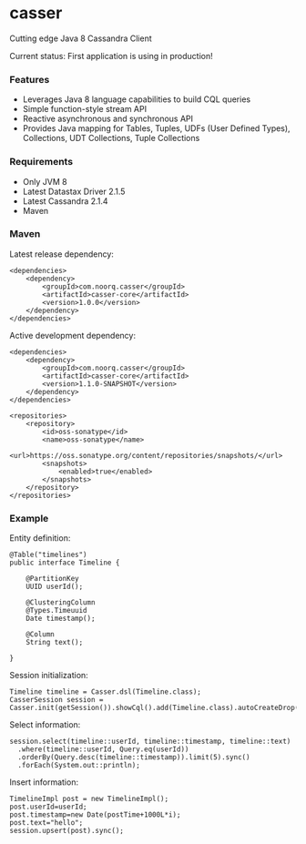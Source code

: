 # casser        
Cutting edge Java 8 Cassandra Client

Current status: First application is using in production!

### Features

* Leverages Java 8 language capabilities to build CQL queries
* Simple function-style stream API
* Reactive asynchronous and synchronous API
* Provides Java mapping for Tables, Tuples, UDFs (User Defined Types), Collections, UDT Collections, Tuple Collections

### Requirements

* Only JVM 8
* Latest Datastax Driver 2.1.5
* Latest Cassandra 2.1.4
* Maven

### Maven

Latest release dependency:
```
<dependencies>
	<dependency>
		<groupId>com.noorq.casser</groupId>
		<artifactId>casser-core</artifactId>
		<version>1.0.0</version>
	</dependency>
</dependencies>
```

Active development dependency:
```
<dependencies>
	<dependency>
		<groupId>com.noorq.casser</groupId>
		<artifactId>casser-core</artifactId>
		<version>1.1.0-SNAPSHOT</version>
	</dependency>
</dependencies>

<repositories>
    <repository>
        <id>oss-sonatype</id>
        <name>oss-sonatype</name>
        <url>https://oss.sonatype.org/content/repositories/snapshots/</url>
        <snapshots>
            <enabled>true</enabled>
        </snapshots>
    </repository>
</repositories>
```

### Example

Entity definition:
```
@Table("timelines")
public interface Timeline {

	@PartitionKey
	UUID userId();
	
	@ClusteringColumn
	@Types.Timeuuid
	Date timestamp();
	
	@Column
	String text();
	
}
```

Session initialization:
```
Timeline timeline = Casser.dsl(Timeline.class);
CasserSession session = Casser.init(getSession()).showCql().add(Timeline.class).autoCreateDrop().get();
```

Select information:
```
session.select(timeline::userId, timeline::timestamp, timeline::text)
  .where(timeline::userId, Query.eq(userId))
  .orderBy(Query.desc(timeline::timestamp)).limit(5).sync()
  .forEach(System.out::println);
```

Insert information:
```
TimelineImpl post = new TimelineImpl();
post.userId=userId;
post.timestamp=new Date(postTime+1000L*i);
post.text="hello";
session.upsert(post).sync();
```
